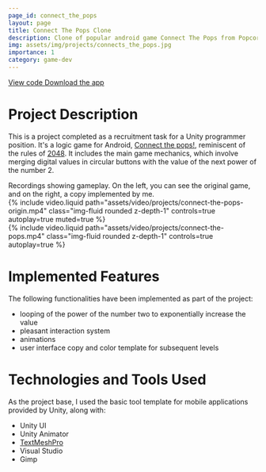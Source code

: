 ```yaml
---
page_id: connect_the_pops
layout: page
title: Connect The Pops Clone
description: Clone of popular android game Connect The Pops from Popcorn
img: assets/img/projects/connects_the_pops.jpg
importance: 1
category: game-dev
---
```



<div class="links">
      <a href="https://github.com/Ziumper/connect-the-pops-clone" class="btn btn-amber btn-sm z-depth-0" role="button">View code <i class="fa-brands fa-github"></i></a>
      <a href="https://github.com/Ziumper/connect-the-pops-clone/releases" class="btn btn-amber btn-sm z-depth-0" role="button">Download the app <i class="fa fa-download"></i></a>
</div>

# Project Description

This is a project completed as a recruitment task for a Unity programmer position. It's a logic game for Android, [Connect the pops!](https://play.google.com/store/apps/details?id=com.casox.ConnectToMerge), reminiscent of the rules of [2048](<https://en.wikipedia.org/wiki/2048_(video_game)>). It includes the main game mechanics, which involve merging digital values in circular buttons with the value of the next power of the number 2.

<div class="caption">
    Recordings showing gameplay. On the left, you can see the original game, and on the right, a copy implemented by me.
</div>
<div class="row mt-3">
    <div class="col-sm mt-3 mt-md-0">
        {% include video.liquid path="assets/video/projects/connect-the-pops-origin.mp4" class="img-fluid rounded z-depth-1" controls=true autoplay=true muted=true %}
    </div>
    <div class="col-sm mt-3 mt-md-0">
        {% include video.liquid path="assets/video/projects/connect-the-pops.mp4" class="img-fluid rounded z-depth-1" controls=true autoplay=true %}
    </div>
</div>

# Implemented Features

The following functionalities have been implemented as part of the project:

- looping of the power of the number two to exponentially increase the value
- pleasant interaction system
- animations
- user interface copy and color template for subsequent levels

# Technologies and Tools Used

As the project base, I used the basic tool template for mobile applications provided by Unity, along with:

- Unity UI
- Unity Animator
- [TextMeshPro](https://docs.unity3d.com/Packages/com.unity.textmeshpro@4.0/manual/index.html)
- Visual Studio
- Gimp
